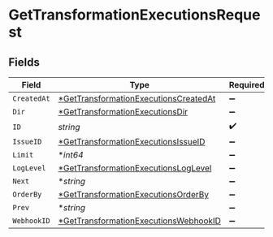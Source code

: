 # GetTransformationExecutionsRequest


## Fields

| Field                                                                                                    | Type                                                                                                     | Required                                                                                                 | Description                                                                                              |
| -------------------------------------------------------------------------------------------------------- | -------------------------------------------------------------------------------------------------------- | -------------------------------------------------------------------------------------------------------- | -------------------------------------------------------------------------------------------------------- |
| `CreatedAt`                                                                                              | [*GetTransformationExecutionsCreatedAt](../../models/operations/gettransformationexecutionscreatedat.md) | :heavy_minus_sign:                                                                                       | N/A                                                                                                      |
| `Dir`                                                                                                    | [*GetTransformationExecutionsDir](../../models/operations/gettransformationexecutionsdir.md)             | :heavy_minus_sign:                                                                                       | N/A                                                                                                      |
| `ID`                                                                                                     | *string*                                                                                                 | :heavy_check_mark:                                                                                       | N/A                                                                                                      |
| `IssueID`                                                                                                | [*GetTransformationExecutionsIssueID](../../models/operations/gettransformationexecutionsissueid.md)     | :heavy_minus_sign:                                                                                       | N/A                                                                                                      |
| `Limit`                                                                                                  | **int64*                                                                                                 | :heavy_minus_sign:                                                                                       | N/A                                                                                                      |
| `LogLevel`                                                                                               | [*GetTransformationExecutionsLogLevel](../../models/operations/gettransformationexecutionsloglevel.md)   | :heavy_minus_sign:                                                                                       | N/A                                                                                                      |
| `Next`                                                                                                   | **string*                                                                                                | :heavy_minus_sign:                                                                                       | N/A                                                                                                      |
| `OrderBy`                                                                                                | [*GetTransformationExecutionsOrderBy](../../models/operations/gettransformationexecutionsorderby.md)     | :heavy_minus_sign:                                                                                       | N/A                                                                                                      |
| `Prev`                                                                                                   | **string*                                                                                                | :heavy_minus_sign:                                                                                       | N/A                                                                                                      |
| `WebhookID`                                                                                              | [*GetTransformationExecutionsWebhookID](../../models/operations/gettransformationexecutionswebhookid.md) | :heavy_minus_sign:                                                                                       | N/A                                                                                                      |